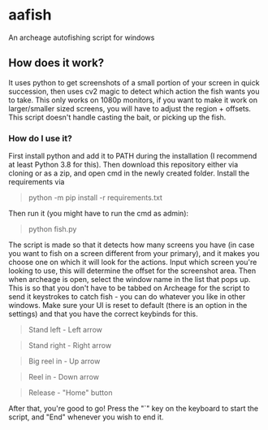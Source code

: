 # aafish
An archeage autofishing script for windows

## How does it work?
It uses python to get screenshots of a small portion of your screen in quick succession, then uses cv2 magic to detect which action the fish wants you to take.
This only works on 1080p monitors, if you want to make it work on larger/smaller sized screens, you will have to adjust the region + offsets.
This script doesn't handle casting the bait, or picking up the fish.

### How do I use it?
First install python and add it to PATH during the installation (I recommend at least Python 3.8 for this).
Then download this repository either via cloning or as a zip, and open cmd in the newly created folder.
Install the requirements via
> python -m pip install -r requirements.txt

Then run it (you might have to run the cmd as admin):
> python fish.py

The script is made so that it detects how many screens you have (in case you want to fish on a screen different from your primary), and it makes you choose one on which it will look for the actions.
Input which screen you're looking to use, this will determine the offset for the screenshot area.
Then when archeage is open, select the window name in the list that pops up. This is so that you don't have to be tabbed on Archeage for the script to send it keystrokes to catch fish - you can do whatever you like in other windows.
Make sure your UI is reset to default (there is an option in the settings) and that you have the correct keybinds for this.

> Stand left - Left arrow

> Stand right - Right arrow

> Big reel in - Up arrow

> Reel in - Down arrow

> Release - "Home" button

After that, you're good to go! Press the "`" key on the keyboard to start the script, and "End" whenever you wish to end it.
